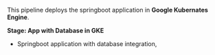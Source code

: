 This pipeline deploys the springboot application in **Google Kubernates Engine**.

**Stage: App with Database in GKE**

  - Springboot application with database integration, 
